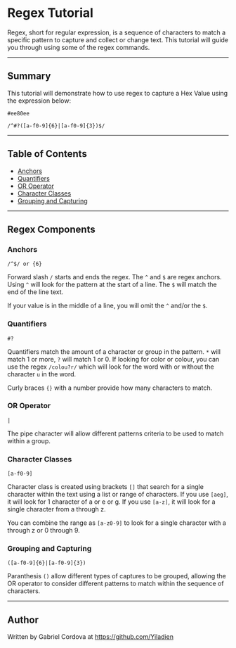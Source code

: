 # Regex Tutorial

Regex, short for regular expression, is a sequence of characters to match a specific pattern to capture and collect or change text. This tutorial will guide you through using some of the regex commands.

---

## Summary

This tutorial will demonstrate how to use regex to capture a Hex Value using the expression below:

`#ee80ee`

```
/^#?([a-f0-9]{6}|[a-f0-9]{3})$/
```

---

## Table of Contents

- [Anchors](#anchors)
- [Quantifiers](#quantifiers)
- [OR Operator](#or-operator)
- [Character Classes](#character-classes)
- [Grouping and Capturing](#grouping-and-capturing)

---

## Regex Components

### Anchors

```
/^$/ or {6}
```

Forward slash `/` starts and ends the regex. The `^` and `$` are regex anchors. Using `^` will look for the pattern at the start of a line. The `$` will match the end of the line text.

If your value is in the middle of a line, you will omit the `^` and/or the `$`.

### Quantifiers

```
#?
```

Quantifiers match the amount of a character or group in the pattern. `*` will match 1 or more, `?` will match 1 or 0. If looking for color or colour, you can use the regex `/colou?r/` which will look for the word with or without the character `u` in the word.

Curly braces `{}` with a number provide how many characters to match.

### OR Operator

```
|
```

The pipe character will allow different patterns criteria to be used to match within a group.

### Character Classes

```
[a-f0-9]
```

Character class is created using brackets `[]` that search for a single character within the text using a list or range of characters. If you use `[aeg]`, it will look for 1 character of a or e or g. If you use `[a-z]`, it will look for a single character from a through z.

You can combine the range as `[a-z0-9]` to look for a single character with a through z or 0 through 9.

### Grouping and Capturing

```
([a-f0-9]{6}|[a-f0-9]{3})
```

Paranthesis `()` allow different types of captures to be grouped, allowing the OR operator to consider different patterns to match within the sequence of characters.

---

## Author

Written by Gabriel Cordova at https://github.com/Yiladien
